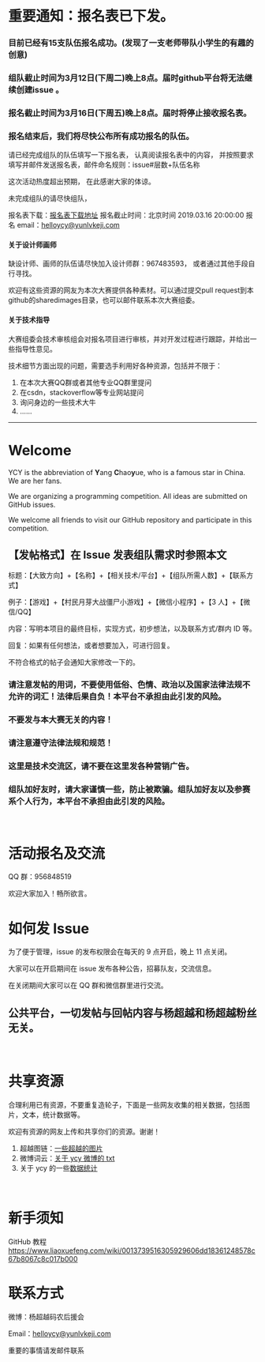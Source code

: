 # 重要通知：报名表已下发。

### 目前已经有15支队伍报名成功。(发现了一支老师带队小学生的有趣的创意)
### 组队截止时间为3月12日(下周二)晚上8点。届时github平台将无法继续创建issue 。
### 报名截止时间为3月16日(下周五)晚上8点。届时将停止接收报名表。
### 报名结束后，我们将尽快公布所有成功报名的队伍。

请已经完成组队的队伍填写一下报名表，
认真阅读报名表中的内容，
并按照要求填写并邮件发送报名表，邮件命名规则：issue#层数+队伍名称

这次活动热度超出预期，
在此感谢大家的体谅。

未完成组队的请尽快组队，

报名表下载：[报名表下载地址](https://github.com/ccyyycy/ycy/blob/master/超越杯编程大赛报名立项表0309-v3.xlsx)
报名截止时间：北京时间 2019.03.16 20:00:00
报名 email：helloycy@yunlvkeji.com

#### 关于设计师画师
缺设计师、画师的队伍请尽快加入设计师群：967483593，
或者通过其他手段自行寻找。

欢迎有这些资源的网友为本次大赛提供各种素材。可以通过提交pull request到本github的sharedimages目录，也可以邮件联系本次大赛组委。

#### 关于技术指导

大赛组委会技术审核组会对报名项目进行审核，并对开发过程进行跟踪，并给出一些指导性意见。

技术细节方面出现的问题，需要选手利用好各种资源，包括并不限于：
1. 在本次大赛QQ群或者其他专业QQ群里提问
1. 在csdn，stackoverflow等专业网站提问
1. 询问身边的一些技术大牛
1. ......

----

# Welcome

YCY is the abbreviation of **Y**ang **C**hao**y**ue, who is a famous star in China. We are her fans.

We are organizing a programming competition. All ideas are submitted on GitHub issues.

We welcome all friends to visit our GitHub repository and participate in this competition.

## 【发帖格式】在 Issue 发表组队需求时参照本文

标题：【大致方向】+【名称】+【相关技术/平台】+【组队所需人数】+【联系方式】

例子：【游戏】+【村民月芽大战僵尸小游戏】+【微信小程序】+【3 人】+【微信/QQ】

内容：写明本项目的最终目标，实现方式，初步想法，以及联系方式/群内 ID 等。

回复：如果有任何想法，或者想要加入，可进行回复。

不符合格式的帖子会通知大家修改一下的。

### 请注意发帖的用词，不要使用低俗、色情、政治以及国家法律法规不允许的词汇！法律后果自负！本平台不承担由此引发的风险。

### 不要发与本大赛无关的内容！

### 请注意遵守法律法规和规范！

### 这里是技术交流区，请不要在这里发各种营销广告。

### 组队加好友时，请大家谨慎一些，防止被欺骗。组队加好友以及参赛系个人行为，本平台不承担由此引发的风险。

<br/>

# 活动报名及交流

QQ 群：956848519

欢迎大家加入！畅所欲言。

# 如何发 Issue

为了便于管理，issue 的发布权限会在每天的 9 点开启，晚上 11 点关闭。

大家可以在开启期间在 issue 发布各种公告，招募队友，交流信息。

在关闭期间大家可以在 QQ 群和微信群里进行交流。

## 公共平台，一切发帖与回帖内容与杨超越和杨超越粉丝无关。

<br/>

# 共享资源

合理利用已有资源，不要重复造轮子，下面是一些网友收集的相关数据，包括图片，文本，统计数据等。

欢迎有资源的网友上传和共享你们的资源。谢谢！

1. 超越图链：[一些超越的图片](https://github.com/ccyyycy/ycy/blob/master/%E8%B6%85%E8%B6%8A%E5%9B%BE%E5%8C%85%E9%93%BE%E6%8E%A5%EF%BC%88%E5%B7%B2%E6%9B%B4%E6%96%B0%EF%BC%89)
1. 微博词云：[关于 ycy 微博的 txt](https://github.com/ccyyycy/ycy/blob/master/%E8%B6%85%E8%B6%8A%E5%BE%AE%E5%8D%9A%E8%AF%8D%E4%BA%91)
1. 关于 ycy 的一些[数据统计](https://ycy.har01d.win/#/weibo) 

<br/>

# 新手须知

GitHub 教程 https://www.liaoxuefeng.com/wiki/0013739516305929606dd18361248578c67b8067c8c017b000


# 联系方式

微博：杨超越码农后援会

Email：helloycy@yunlvkeji.com

重要的事情请发邮件联系
